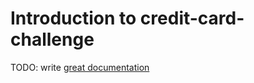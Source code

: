 # Introduction to credit-card-challenge

TODO: write [great documentation](http://jacobian.org/writing/what-to-write/)
